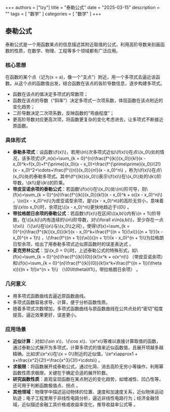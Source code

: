 +++
authors = ["lzy"]
title = "泰勒公式"
date = "2025-03-15"
description = ""
tags = [
    "数学"
]
categories = [
    "数学"
]
+++

## 泰勒公式

泰勒公式是一个用函数某点的信息描述其附近取值的公式，利用高阶导数来刻画函数的性质，在数学、物理、工程等多个领域都有广泛应用。

### 核心思想
在函数的某个点（记为\(x = a\)，像一个“支点”）附近，用一个多项式去逼近该函数。从这个点的函数值出发，结合函数在该点的各阶导数信息，逐步构建多项式。

- 函数在该点的值决定多项式的常数项；
- 函数在该点的导数（“斜率”）决定多项式一次项系数，体现函数在该点附近的变化趋势；
- 二阶导数决定二次项系数，反映函数的“弯曲程度”；
- 更高阶导数对应更高次项，将函数更复杂的变化考虑进去，让多项式不断接近原函数。 

### 具体形式
- **泰勒多项式**：设函数\\(f(x)\\)，若用\\(n\\)次多项式近似\\(f(x)\\)在点\\(x_0\\)处的情况，该多项式\\(P_n(x)=\sum_{k = 0}^{n}\frac{f^{(k)}(x_0)}{k!}(x - x_0)^k=f(x_0)+f^{\prime}(x_0)(x - x_0)+\frac{f^{\prime\prime}(x_0)}{2!}(x - x_0)^2+\cdots+\frac{f^{(n)}(x_0)}{n!}(x - x_0)^n\\) ，称为\\(f(x)\\)在点\\(x_0\\)处的泰勒多项式。其中\\(f^{(k)}(x_0)\\)表示\\(f(x)\\)在\\(x_0\\)处的\\(k\\)阶导数，\\(k!\\)是\\(k\\)的阶乘。 
- **带皮亚诺余项的泰勒公式**：若函数\\(f(x)\\)在\\(x_0\\)处\\(n\\)阶可导，则\\(f(x)=\sum_{k = 0}^{n}\frac{f^{(k)}(x_0)}{k!}(x - x_0)^k + o((x - x_0)^n)\\) ，\\(o((x - x_0)^n)\\)为皮亚诺型余项，是\\((x - x_0)^n\\)的高阶无穷小，意味着当\\(x\to x_0\\)时，余项比\\((x - x_0)^n\\)更快地趋近于\\(0\\) 。 
- **带拉格朗日余项的泰勒公式**：若函数\\(f(x)\\)在区间\\((a,b)\\)内有\\(n + 1\\)阶导数，在\\([a,b]\\)内有连续的\\(n\\)阶导数，对\\(\forall x\in(a,b)\\)，至少存在一点\\(\xi\\)（\\(\xi\\)在\\(x\\)与\\(x_0\\)之间），使得\\(f(x)=\sum_{k = 0}^{n}\frac{f^{(k)}(x_0)}{k!}(x - x_0)^k+\frac{f^{(n + 1)}(\xi)}{(n + 1)!}(x - x_0)^{n + 1}\\) ，\\(\frac{f^{(n + 1)}(\xi)}{(n + 1)!}(x - x_0)^{n + 1}\\)为拉格朗日型余项，给出了用泰勒多项式近似原函数时的误差表达式 。 
- **麦克劳林公式**：当\\(x_0 = 0\\)时，上述泰勒公式的特殊形式，如\\(f(x)=\sum_{k = 0}^{n}\frac{f^{(k)}(0)}{k!}x^k + o(x^n)\\) （带皮亚诺余项）和\\(f(x)=\sum_{k = 0}^{n}\frac{f^{(k)}(0)}{k!}x^k+\frac{f^{(n + 1)}(\theta x)}{(n + 1)!}x^{n + 1}\\) （\\(0\lt\theta\lt1\\)，带拉格朗日余项） 。 


### 几何意义
- 用多项式函数曲线去逼近原函数曲线。
- 多项式函数容易求导、计算，便于分析函数性质。
- 随着多项式次数增加，多项式函数曲线与原函数曲线在公共点处的“密切”程度提高，逼近效果更好，误差更小。 

### 应用场景 
- **近似计算**：对如\\(\sin x\\)、\\(\cos x\\)、\\(e^x\\)等难以直接计算取值的函数，通过泰勒公式展开为多项式，计算多项式的值来近似函数值，且展开项越多越精确。比如求\\(e^x\\)在\\(x = 0\\)附近的近似值，\\(e^x\approx1 + x+\frac{x^2}{2!}+\frac{x^3}{3!}+\cdots\\) 。 
- **求极限**：将函数展开成泰勒公式，通过化简、消去高阶无穷小等操作，利用幂函数性质求极限，关键在于确定合适的展开阶数。 
- **研究函数性质**：直观呈现函数在某点附近的变化趋势，如增减性、凹凸性等，还可用于判断函数极值点、拐点 。 
- **其他领域**：物理学中描述运动物体的位置、速度和加速度关系，近似物体运动轨迹；电子工程里用于非线性电路分析，逼近非线性电路行为；经济金融领域，近似描述金融工具价格或收益率变化，推导收益率公式等 。
